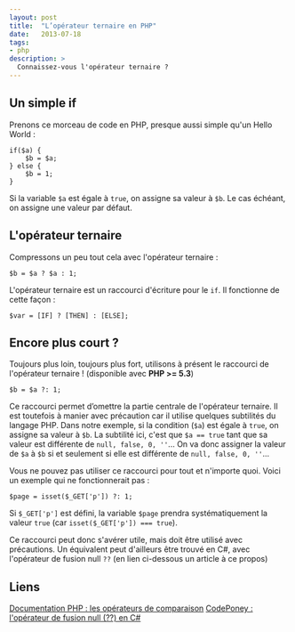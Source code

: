 ```yaml
---
layout: post
title:  "L’opérateur ternaire en PHP"
date:   2013-07-18
tags:
- php
description: >
  Connaissez-vous l'opérateur ternaire ?
---
```


## Un simple if

Prenons ce morceau de code en PHP, presque aussi simple qu'un Hello World :

	if($a) {
		$b = $a;
	} else {
		$b = 1;
	}

Si la variable `$a` est égale à `true`, on assigne sa valeur à `$b`. Le cas échéant, on assigne une valeur par défaut.

## L'opérateur ternaire

Compressons un peu tout cela avec l'opérateur ternaire :

	$b = $a ? $a : 1;

L'opérateur ternaire est un raccourci d'écriture pour le `if`. Il fonctionne de cette façon :

	$var = [IF] ? [THEN] : [ELSE];

## Encore plus court ?

Toujours plus loin, toujours plus fort, utilisons à présent le raccourci de l'opérateur ternaire ! (disponible avec **PHP >= 5.3**)

	$b = $a ?: 1;

Ce raccourci permet d’omettre la partie centrale de l'opérateur ternaire. Il est toutefois à manier avec précaution car il utilise quelques subtilités du langage PHP.
Dans notre exemple, si la condition (`$a`) est égale à `true`, on assigne sa valeur à `$b`.
La subtilité ici, c'est que `$a == true` tant que sa valeur est différente de `null, false, 0, ''`...
On va donc assigner la valeur de `$a` à `$b` si et seulement si elle est différente de `null, false, 0, ''`...

Vous ne pouvez pas utiliser ce raccourci pour tout et n'importe quoi. Voici un exemple qui ne fonctionnerait pas :

	$page = isset($_GET['p']) ?: 1;

Si `$_GET['p']` est défini, la variable `$page` prendra systématiquement la valeur `true` (car `isset($_GET['p']) === true`).

Ce raccourci peut donc s'avérer utile, mais doit être utilisé avec précautions.
Un équivalent peut d'ailleurs être trouvé en C#, avec l'opérateur de fusion null `??` (en lien ci-dessous un article à ce propos)

## Liens
[Documentation PHP : les opérateurs de comparaison](https://php.net/manual/fr/language.operators.comparison.php)
[CodePoney : l'opérateur de fusion null (??) en C#](https://codeponey.blogspot.fr/2013/06/loperateur-de-fusion-null.html)